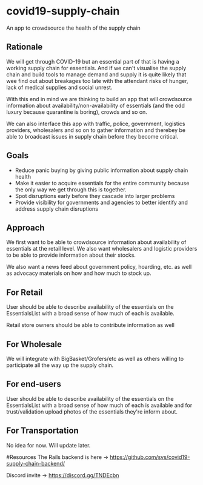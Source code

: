 # covid19-supply-chain
An app to crowdsource the health of the supply chain

## Rationale
We will get through COVID-19 but an essential part of that is having a working supply chain for essentials. And if we can't visualise the supply chain and build tools to manage demand and supply it is quite likely that wee find out about breakages too late with the attendant risks of hunger, lack of medical supplies and social unrest.

With this end in mind we are thinking to build an app that will crowdsource information about availability/non-availability of essentials (and the odd luxury because quarantine is boring), crowds and so on.

We can also interface this app with traffic, police, government, logistics providers, wholesalers and so on to gather information and therebey be able to broadcast issues in supply chain before they become critical.

## Goals
- Reduce panic buying by giving public information about supply chain health
- Make it easier to acquire essentials for the entire community because the only way we get through this is together.
- Spot disruptions early before they cascade into larger problems
- Provide visibility for governments and agencies to better identify and address supply chain disruptions


## Approach
We first want to be able to crowdsource information about availability of essentials at the retail level. We also want wholesalers and logistic providers to be able to provide information about their stocks.

We also want a news feed about government policy, hoarding, etc. as well as advocacy materials on how and how much to stock up. 

## For Retail
User should be able to describe availability of the essentials on the EssentialsList with a broad sense of how much of each is available.

Retail store owners should be able to contribute information as well

## For Wholesale
We will integrate with BigBasket/Grofers/etc as well as others willing to participate all the way up the supply chain.

## For end-users
User should be able to describe availability of the essentials on the EssentialsList with a broad sense of how much of each is available and for trust/validation upload photos of the essentials they're inform about.

## For Transportation
No idea for now. Will update later.

#Resources
The Rails backend is here -> https://github.com/svs/covid19-supply-chain-backend/


Discord invite -> https://discord.gg/TNDEcbn

